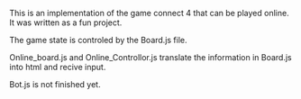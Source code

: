 This is an implementation of the game connect 4 that can be played online. It was written as a fun project.

The game state is controled by the Board.js file.

Online_board.js and Online_Controllor.js translate the information in Board.js into html and recive input.

Bot.js is not finished yet.
